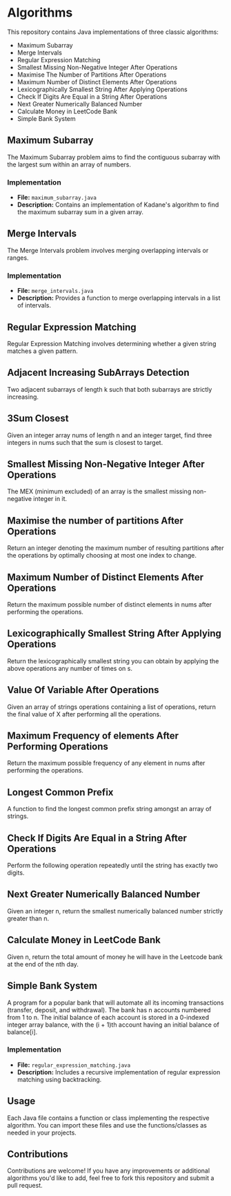 # Algorithms

This repository contains Java implementations of three classic algorithms:

- Maximum Subarray
- Merge Intervals
- Regular Expression Matching
- Smallest Missing Non-Negative Integer After Operations
- Maximise The Number of Partitions After Operations
- Maximum Number of Distinct Elements After Operations
- Lexicographically Smallest String After Applying Operations
- Check If Digits Are Equal in a String After Operations
- Next Greater Numerically Balanced Number
- Calculate Money in LeetCode Bank
- Simple Bank System
  

## Maximum Subarray

The Maximum Subarray problem aims to find the contiguous subarray with the largest sum within an array of numbers.

### Implementation

- **File:** `maximum_subarray.java`
- **Description:** Contains an implementation of Kadane's algorithm to find the maximum subarray sum in a given array.

## Merge Intervals

The Merge Intervals problem involves merging overlapping intervals or ranges.

### Implementation

- **File:** `merge_intervals.java`
- **Description:** Provides a function to merge overlapping intervals in a list of intervals.

## Regular Expression Matching

Regular Expression Matching involves determining whether a given string matches a given pattern.

## Adjacent Increasing SubArrays Detection

 Two adjacent subarrays of length k such that both subarrays are strictly increasing. 

 ## 3Sum Closest

 Given an integer array nums of length n and an integer target, find three integers in nums such that the sum is closest to target.

 ## Smallest Missing Non-Negative Integer After Operations
 The MEX (minimum excluded) of an array is the smallest missing non-negative integer in it.

 ## Maximise the number of partitions After Operations
 Return an integer denoting the maximum number of resulting partitions after the operations by optimally choosing at most one index to change.

 ## Maximum Number of Distinct Elements After Operations
Return the maximum possible number of distinct elements in nums after performing the operations.

## Lexicographically Smallest String After Applying Operations
Return the lexicographically smallest string you can obtain by applying the above operations any number of times on s.

## Value Of Variable After Operations
Given an array of strings operations containing a list of operations, return the final value of X after performing all the operations.

## Maximum Frequency of elements After Performing Operations
Return the maximum possible frequency of any element in nums after performing the operations.

## Longest Common Prefix
 A function to find the longest common prefix string amongst an array of strings.

 ## Check If Digits Are Equal in a String After Operations
 Perform the following operation repeatedly until the string has exactly two digits.

 ## Next Greater Numerically Balanced Number
 Given an integer n, return the smallest numerically balanced number strictly greater than n.

 ## Calculate Money in LeetCode Bank
 Given n, return the total amount of money he will have in the Leetcode bank at the end of the nth day.

 ## Simple Bank System
 A program for a popular bank that will automate all its incoming transactions (transfer, deposit, and withdrawal). The bank has n accounts numbered from 1 to n. The initial balance of each account is stored in a 0-indexed integer array balance, with the (i + 1)th account having an initial balance of balance[i].

### Implementation

- **File:** `regular_expression_matching.java`
- **Description:** Includes a recursive implementation of regular expression matching using backtracking.

## Usage

Each Java file contains a function or class implementing the respective algorithm. You can import these files and use the functions/classes as needed in your projects.

## Contributions

Contributions are welcome! If you have any improvements or additional algorithms you'd like to add, feel free to fork this repository and submit a pull request.

